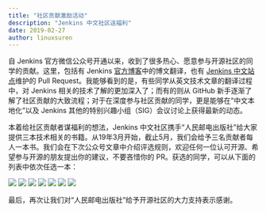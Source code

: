 ```yaml
---
title: "社区贡献激励活动"
description: "Jenkins 中文社区送福利"
date: 2019-02-27
author: linuxsuren
---
```


自 Jenkins 官方微信公众号开通以来，收到了很多热心、愿意参与开源社区的同学的贡献。这里，包括有 Jenkins [官方博客](https://jenkins.io/node/)中的博文翻译，也有 [Jenkins 中文站点](https://jenkins.io/zh/)维护的 Pull Request。我能够看到的是，有些同学从英文技术文章的翻译过程中，对 Jenkins 相关的技术了解的更加深入了；而有的则从 GitHub 新手逐渐了解了社区贡献的大致流程；对于在深度参与社区贡献的同学，更是能够在“中文本地化”以及 Jenkins 其他的特别兴趣小组（SIG）会议讨论上获得最新的动态。

本着给社区贡献者谋福利的想法，Jenkins 中文社区携手“人民邮电出版社”给大家提供三本技术相关的书籍。从19年3月开始，截止5月，我们会给予三名贡献者每人一本书。我们会在下次公众号文章中介绍评选规则，欢迎任何一位认可开源、希望参与开源的朋友提出你的建议，不要吝惜你的 PR。获选的同学，可以从下面的列表中依次任选一本：

![](../../../images/articles/2019/02/algorithm.jpg)
![](../../../images/articles/2019/02/clean.code.jpg)
![](../../../images/articles/2019/02/devops-book.jpg)
![](../../../images/articles/2019/02/java8.jpg)
![](../../../images/articles/2019/02/paul.graham.jpg)
![](../../../images/articles/2019/02/the.information.jpg)
![](../../../images/articles/2019/02/the.art.of.computer.programming.jpg)

最后，再次让我们对“人民邮电出版社”给予开源社区的大力支持表示感谢。